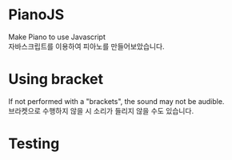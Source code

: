 # PianoJS

Make Piano to use Javascript  
자바스크립트를 이용하여 피아노를 만들어보았습니다.

# Using bracket

If not performed with a "brackets", the sound may not be audible.  
브라켓으로 수행하지 않을 시 소리가 들리지 않을 수도 있습니다.

# Testing
